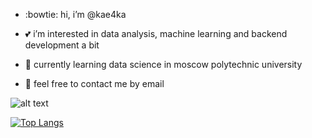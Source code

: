 + :bowtie: hi, i’m @kae4ka
 
+ :two_hearts: i’m interested in data analysis, machine learning and backend development a bit
 
+ :pencil: currently learning data science in moscow polytechnic university
 
+ :love_letter: feel free to contact me by email

![alt text](https://pa1.narvii.com/6520/5929eb7f0d26725c2010735f27e0523e7147a9c6_hq.gif)

[![Top Langs](https://github-readme-stats.vercel.app/api/top-langs/?username=kae4ka&layout=compact)](https://github.com/anuraghazra/github-readme-stats)
